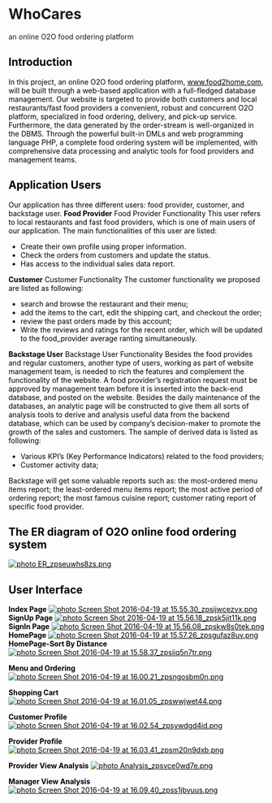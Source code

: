 # WhoCares
an online O2O food ordering platform
<h2><span style="color: #000000;">Introduction</span></h2>
<span style="color: #000000;">In this project, an online O2O food ordering platform, <span style="text-decoration: underline;">www.food2home.com</span>, will be built through a web-based application with a full-fledged database management. Our website is targeted to provide both customers and local restaurants/fast food providers a convenient, robust and concurrent O2O platform, specialized in food ordering, delivery, and pick-up service. Furthermore, the data generated by the order-stream is well-organized in the DBMS. Through the powerful built-in DMLs and web programming language PHP, a complete food ordering system will be implemented, with comprehensive data processing and analytic tools for food providers and management teams.</span>
<h2><span style="color: #000000;">Application Users</span></h2>
<span style="color: #000000;">Our application has three different users: food provider, customer, and backstage user.</span>
<span style="color: #000000;"> <strong>Food Provider</strong></span>
<span style="color: #000000;"> Food Provider Functionality</span>
<span style="color: #000000;"> This user refers to local restaurants and fast food providers, which is one of main users of our application. The main functionalities of this user are listed:</span>
<ul>
	<li><span style="color: #000000;">Create their own profile using proper information.</span></li>
	<li><span style="color: #000000;">Check the orders from customers and update the status.</span></li>
	<li><span style="color: #000000;">Has access to the individual sales data report.</span></li>
</ul>
<span style="color: #000000;"><strong>Customer</strong></span>
<span style="color: #000000;"> Customer Functionality</span>
<span style="color: #000000;"> The customer functionality we proposed are listed as following:</span>
<ul>
	<li><span style="color: #000000;">search and browse the restaurant and their menu;</span></li>
	<li><span style="color: #000000;">add the items to the cart, edit the shipping cart, and checkout the order;</span></li>
	<li><span style="color: #000000;">review the past orders made by this account;</span></li>
	<li><span style="color: #000000;">Write the reviews and ratings for the recent order, which will be updated to the food_provider average ranting simultaneously.</span></li>
</ul>
<span style="color: #000000;"><strong>Backstage User</strong></span>
<span style="color: #000000;"> Backstage User Functionality</span>
<span style="color: #000000;"> Besides the food provides and regular customers, another type of users, working as part of website management team, is needed to rich the features and complement the functionality of the website. A food provider’s registration request must be approved by management team before it is inserted into the back-end database, and posted on the website. Besides the daily maintenance of the databases, an analytic page will be constructed to give them all sorts of analysis tools to derive and analysis useful data from the backend database, which can be used by company’s decision-maker to promote the growth of the sales and customers. The sample of derived data is listed as following:</span>
<ul>
	<li><span style="color: #000000;">Various KPI’s (Key Performance Indicators) related to the food providers;</span></li>
	<li><span style="color: #000000;">Customer activity data;</span></li>
</ul>
<span style="color: #000000;">Backstage will get some valuable reports such as: the most-ordered menu items report; the least-ordered menu items report; the most active period of ordering report; the most famous cuisine report; customer rating report of specific food provider.</span>
<h2><span style="color: #000000;">The ER diagram of O2O online food ordering system</span></h2>
<span style="color: #000000;"><a style="color: #000000;" href="http://s374.photobucket.com/user/yanghrong/media/DBMS/ER_zpseuwhs8zs.png.html" target="_blank"><img src="http://i374.photobucket.com/albums/oo183/yanghrong/DBMS/ER_zpseuwhs8zs.png" alt=" photo ER_zpseuwhs8zs.png" border="0" /></a></span>
<h2><span style="color: #000000;">User Interface</span></h2>
<span style="color: #000000;"><strong>Index Page</strong></span>
<span style="color: #000000;"> <a style="color: #000000;" href="http://s374.photobucket.com/user/yanghrong/media/DBMS/Screen%20Shot%202016-04-19%20at%2015.55.30_zpsijwcezvx.png.html" target="_blank"><img src="http://i374.photobucket.com/albums/oo183/yanghrong/DBMS/Screen%20Shot%202016-04-19%20at%2015.55.30_zpsijwcezvx.png" alt=" photo Screen Shot 2016-04-19 at 15.55.30_zpsijwcezvx.png" border="0" /></a></span>
<span style="color: #000000;"> <strong>SignUp Page</strong></span>
<span style="color: #000000;"> <a style="color: #000000;" href="http://s374.photobucket.com/user/yanghrong/media/DBMS/Screen%20Shot%202016-04-19%20at%2015.56.18_zpsk5jit11k.png.html" target="_blank"><img src="http://i374.photobucket.com/albums/oo183/yanghrong/DBMS/Screen%20Shot%202016-04-19%20at%2015.56.18_zpsk5jit11k.png" alt=" photo Screen Shot 2016-04-19 at 15.56.18_zpsk5jit11k.png" border="0" /></a></span>
<span style="color: #000000;"> <strong>SignIn Page</strong></span>
<span style="color: #000000;"> <a style="color: #000000;" href="http://s374.photobucket.com/user/yanghrong/media/DBMS/Screen%20Shot%202016-04-19%20at%2015.56.08_zpskw8s0tek.png.html" target="_blank"><img src="http://i374.photobucket.com/albums/oo183/yanghrong/DBMS/Screen%20Shot%202016-04-19%20at%2015.56.08_zpskw8s0tek.png" alt=" photo Screen Shot 2016-04-19 at 15.56.08_zpskw8s0tek.png" border="0" /></a></span>
<span style="color: #000000;"> <strong>HomePage</strong></span>
<span style="color: #000000;"> <a style="color: #000000;" href="http://s374.photobucket.com/user/yanghrong/media/DBMS/Screen%20Shot%202016-04-19%20at%2015.57.26_zpsgufaz8uv.png.html" target="_blank"><img src="http://i374.photobucket.com/albums/oo183/yanghrong/DBMS/Screen%20Shot%202016-04-19%20at%2015.57.26_zpsgufaz8uv.png" alt=" photo Screen Shot 2016-04-19 at 15.57.26_zpsgufaz8uv.png" border="0" /></a></span>
<span style="color: #000000;"> <strong>HomePage-Sort By Distance</strong></span>
<span style="color: #000000;"> <a style="color: #000000;" href="http://s374.photobucket.com/user/yanghrong/media/DBMS/Screen%20Shot%202016-04-19%20at%2015.58.37_zpsiiq5n7tr.png.html" target="_blank"><img src="http://i374.photobucket.com/albums/oo183/yanghrong/DBMS/Screen%20Shot%202016-04-19%20at%2015.58.37_zpsiiq5n7tr.png" alt=" photo Screen Shot 2016-04-19 at 15.58.37_zpsiiq5n7tr.png" border="0" /></a></span>

<span style="color: #000000;"><strong>Menu and Ordering</strong></span>
<span style="color: #000000;"> <a style="color: #000000;" href="http://s374.photobucket.com/user/yanghrong/media/DBMS/Screen%20Shot%202016-04-19%20at%2016.00.21_zpsngosbm0n.png.html" target="_blank"><img src="http://i374.photobucket.com/albums/oo183/yanghrong/DBMS/Screen%20Shot%202016-04-19%20at%2016.00.21_zpsngosbm0n.png" alt=" photo Screen Shot 2016-04-19 at 16.00.21_zpsngosbm0n.png" border="0" /></a></span>

<span style="color: #000000;"><strong>Shopping Cart</strong></span>
<span style="color: #000000;"> <a style="color: #000000;" href="http://s374.photobucket.com/user/yanghrong/media/DBMS/Screen%20Shot%202016-04-19%20at%2016.01.05_zpswwjwet44.png.html" target="_blank"><img src="http://i374.photobucket.com/albums/oo183/yanghrong/DBMS/Screen%20Shot%202016-04-19%20at%2016.01.05_zpswwjwet44.png" alt=" photo Screen Shot 2016-04-19 at 16.01.05_zpswwjwet44.png" border="0" /></a></span>

<span style="color: #000000;"><strong>Customer Profile</strong></span>
<span style="color: #000000;"> <a style="color: #000000;" href="http://s374.photobucket.com/user/yanghrong/media/DBMS/Screen%20Shot%202016-04-19%20at%2016.02.54_zpsywdgd4id.png.html" target="_blank"><img src="http://i374.photobucket.com/albums/oo183/yanghrong/DBMS/Screen%20Shot%202016-04-19%20at%2016.02.54_zpsywdgd4id.png" alt=" photo Screen Shot 2016-04-19 at 16.02.54_zpsywdgd4id.png" border="0" /></a></span>

<span style="color: #000000;"><strong>Provider Profile</strong></span>
<span style="color: #000000;"> <a style="color: #000000;" href="http://s374.photobucket.com/user/yanghrong/media/DBMS/Screen%20Shot%202016-04-19%20at%2016.03.41_zpsm20n9dxb.png.html" target="_blank"><img src="http://i374.photobucket.com/albums/oo183/yanghrong/DBMS/Screen%20Shot%202016-04-19%20at%2016.03.41_zpsm20n9dxb.png" alt=" photo Screen Shot 2016-04-19 at 16.03.41_zpsm20n9dxb.png" border="0" /></a></span>

<span style="color: #000000;"><strong>Provider View Analysis</strong></span>
<span style="color: #000000;"> <a style="color: #000000;" href="http://s374.photobucket.com/user/yanghrong/media/DBMS/Analysis_zpsvce0wd7e.png.html" target="_blank"><img src="http://i374.photobucket.com/albums/oo183/yanghrong/DBMS/Analysis_zpsvce0wd7e.png" alt=" photo Analysis_zpsvce0wd7e.png" border="0" /></a></span>

<span style="color: #000000;"><strong>Manager View Analysis</strong></span>
<span style="color: #000000;"> <a style="color: #000000;" href="http://s374.photobucket.com/user/yanghrong/media/DBMS/Screen%20Shot%202016-04-19%20at%2016.09.40_zpss1jbyuus.png.html" target="_blank"><img src="http://i374.photobucket.com/albums/oo183/yanghrong/DBMS/Screen%20Shot%202016-04-19%20at%2016.09.40_zpss1jbyuus.png" alt=" photo Screen Shot 2016-04-19 at 16.09.40_zpss1jbyuus.png" border="0" /></a></span>
